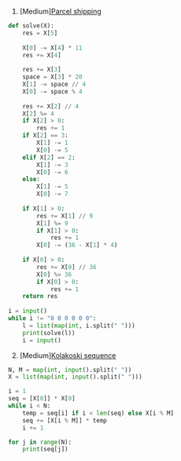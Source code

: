 1. [Medium][Parcel shipping](https://www.nowcoder.com/practice/6e9ce0dcb36a47328ee9c92394717c4e?tpId=170&tqId=34066&rp=1&ru=%2Fta%2Fexam-sohu&qru=%2Fta%2Fexam-sohu%2Fquestion-ranking&tab=answerKey) <br />
````python
def solve(X):
    res = X[5]
 
    X[0] -= X[4] * 11
    res += X[4]
 
    res += X[3]
    space = X[3] * 20
    X[1] -= space // 4
    X[0] -= space % 4
 
    res += X[2] // 4
    X[2] %= 4
    if X[2] > 0:
        res += 1
    if X[2] == 3:
        X[1] -= 1
        X[0] -= 5
    elif X[2] == 2:
        X[1] -= 3
        X[0] -= 6
    else:
        X[1] -= 5
        X[0] -= 7
 
    if X[1] > 0:
        res += X[1] // 9
        X[1] %= 9
        if X[1] > 0:
            res += 1
        X[0] -= (36 - X[1] * 4)
 
    if X[0] > 0:
        res += X[0] // 36
        X[0] %= 36
        if X[0] > 0:
            res += 1
    return res
 
i = input()
while i != "0 0 0 0 0 0":
    l = list(map(int, i.split(" ")))
    print(solve(l))
    i = input()
````

2. [Medium][Kolakoski sequence](https://www.nowcoder.com/practice/79358002fe7c48a6a74f96c0dc734fa1?tpId=170&tqId=34067&rp=1&ru=%2Fta%2Fexam-sohu&qru=%2Fta%2Fexam-sohu%2Fquestion-ranking&tab=answerKey)
````python
N, M = map(int, input().split(" "))
X = list(map(int, input().split(" ")))

i = 1
seq = [X[0]] * X[0]
while i < N:
    temp = seq[i] if i < len(seq) else X[i % M]
    seq += [X[i % M]] * temp
    i += 1

for j in range(N):
    print(seq[j])

````
